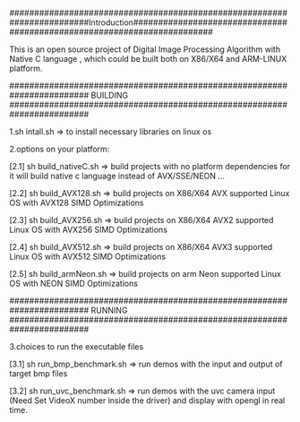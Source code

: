 ########################################################################Introduction########################################################################

This is an open source project of Digital Image Processing Algorithm with Native C language , which could be built both on X86/X64 and ARM-LINUX platform.

######################################################################## BUILDING   ########################################################################

1.sh intall.sh => to install necessary libraries on linux os

2.options on your platform:

 [2.1] sh build_nativeC.sh   =>  build projects with no platform dependencies for it will build native c language instead of AVX/SSE/NEON ...
 
 [2.2] sh build_AVX128.sh    =>  build projects on X86/X64 AVX      supported Linux OS with AVX128 SIMD Optimizations

 [2.3] sh build_AVX256.sh    =>  build projects on X86/X64 AVX2     supported Linux OS with AVX256 SIMD Optimizations

 [2.4] sh build_AVX512.sh    =>  build projects on X86/X64 AVX3     supported Linux OS with AVX512 SIMD Optimizations

 [2.5] sh build_armNeon.sh   =>  build projects on arm Neon         supported Linux OS with NEON   SIMD Optimizations

######################################################################## RUNNING   ########################################################################

3.choices to run the executable files

 [3.1] sh run_bmp_benchmark.sh  =>   run demos with the input and output of target bmp files
 
 [3.2] sh run_uvc_benchmark.sh  =>   run demos with the uvc camera input (Need Set VideoX number inside the driver) and display with opengl in real time.


